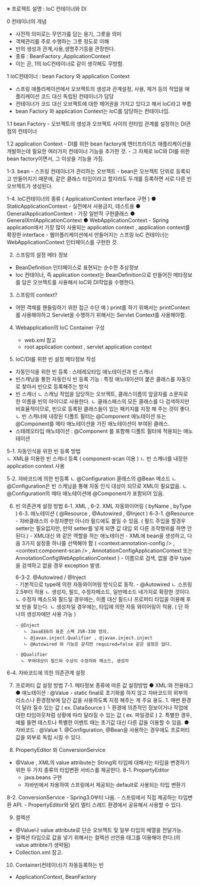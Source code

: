 
※ 프로젝트 설명 : IoC 컨테이너와 DI

 0 컨테이너의 개념 
   - 사전적 의미로는 무언가를 담는 용기, 그릇을 의미
   - 객체관리를 주로 수행하는 그릇 정도로 이해
   - 빈의 생성과 관계,사용,생명주기등을 관장한다.
   - 종류 : BeanFactory ,ApplicationContext 
   - 이는 곧, 1의 IoC컨테이너로 같이 생각해도 무방함.
 
 1 IoC컨테이너 : bean Factory 와 application Context 
   - 스프링 애플리케이션에서 오브젝트의 생성과 관계설정, 사용, 제거 등의 작업을 애플리케이션 코드 대신 독립된 컨테이너가 담당
   - 컨테이너가 코드 대신 오브젝트에 대한 제어권을 가지고 있다고 해서 IoC라고 부름
   - bean Factory 와 application Context는 IoC를 담당하는 컨테이너임.
   
  1.1 bean Factory
    - 오브젝트의 생성과 오브젝트 사이의 런타임 관계를 설정하는 DI관점의 컨테이너 
  
  1.2 application Context
    - DI를 위한 bean factory에 엔터프라이즈 애플리케이션을 개발하는데 필요한 여러가지 컨테이너 기능을 추가한 것.
    - 그 자체로 IoC와 DI를 위한 bean factory이면서, 그 이상을 기능을 가짐.
    
  1-3. bean
    - 스프링 컨테이너가 관리하는 오브젝트
    - bean은 오브젝트 단위로 등록되고 만들어지기 때문에, 같은 클래스 타입이라고 할지라도 두개를 등록하면 서로 다른 빈 오브젝트가 생성된다.
    
  1-4. IoC컨테이너의 종류 ( ApplicationContext interface 구현 ) 
    ● StaticApplicationContext 
      - 실전에서 사용금지, 테스트용 
    ● GeneralApplicationContext
      - 가장 일반적 구현클래스
    ● GeneralXmlApplicationContext
    ● WebApplicationContext 
      - Spring application에서 가장 많이 사용되는 application context , application context를 확장한 interface
      - 웹어플리케이션에서 만들어지는 스프링 IoC 컨테이너는 WebApplicationContext 인터페이스를 구현한 것.  
 
2. 스프링의 설정 메타 정보
  - BeanDefinition 인터페이스로 표현되는 순수한 추상정보
  - Ioc 컨테이너, 즉 application context는 BeanDefinition으로 만들어진 메타정보를 담은 오브젝트를 사용해서 IoC와 DI작업을 수행한다.
  
 3. 스프링의 context?
  - 어떤 객체를 핸들링하기 위한 접근 수단
     예 ) print를 하기 위해서는 printContext를 사용해야하고 Servlet을 수행하기 위해서는 Servlet Context를 사용해야함.
      
 4. Webapplication의 IoC Container 구성
    - web.xml 참고
    - root application context , servlet application context 
 
   
 5. IoC/DI를 위한 빈 설정 메타정보 작성 
   - 자동인식을 위한 빈 등록 : 스테레오타입 애노테이션과 빈 스캐너
   - 빈스캐닝을 통한 자동인식 빈 등록 기능 : 특정 애노테이션이 붙은 클래스를 자동으로 찾아서 빈으로 등록해주는 방식
   - 빈 스캐너 
      ㄴ 스캐닝 작업을 담당하는 오브젝트, 클래스이름의 앞글자를 소문자로 한 이름을 빈의 아이디로 사용한다.
      ㄴ 클래스패스의 모든 클래스를 다 검색하지만 비효율적이므로, 빈으로 등록된 클래스들이 있는 패키지를 지정 해 주는 것이 좋다.
      ㄴ 빈 스캐너에 내장된 디폴트 필터는 @Component 애노테이션 또는 @Component를 메타 애노테이션을 가진 애노테이션이 부여된 클래스.
   - 스테레오타입 애노테이션 : @Component 를 포함해 디폴트 필터에 적용되는 애노테이션
  
 5-1. 자동인식을 위한 빈 등록 방법																	
   ㄴ XML을 이용한 빈 스캐너 등록 ( component-scan 이용 ) 
   ㄴ 빈 스캐너를 내장한 application context 사용
   	
 5-2. 자바코드에 의한 빈등록
    ㄴ @Configuration 클래스의 @Bean 메소드
    ㄴ @Configuration은 빈 스캐닝을 통해 자동 인식 대상이 되므로 XML이 필요없음.
    ㄴ @Configuration의 메타 애노테이션에 @Component가 포함되어 있음.
    
 
 6. 빈 의존관계 설정 방법
   6-1. XML <property> , <constructor-arg> 
   6-2. XML 자동와이어링 ( byName , byType ) 
   6-3. 애노테이션 ( @Resource , @Autowired , @Inject ) 
     6-3-1. @Resource
        - 자바클래스의 수정자뿐만 아니라 필드에도 붙일 수 있음. ( 필드 주입을 할경우 setter는 필요없지만, 만약 setter를 넣게 되면 값 대입 외 다른 조작행위를 하면 안된다.)
        - XML대신 <property>와 같은 역할을 하는 애노테이션 
        - XML에 bean을 생성하고, 다음 3가지 설정중 하나를 선택해야 함
          ( <context:annotation-config /> , <context:component-scan /> , AnnotationConfigApplicationContext 또는 AnnotationConfigWebApplicationContext )
        - 이름으로 검색, 없을 경우 type을 검색하고 없을 경우 exception 발생.  
        
     6-3-2. @Autowired / @Inject    
        - 기본적으로 type에 의한 자동와이어링 방식으로 동작.
        - @Autowired 
           ㄴ 스프링 2.5부터 적용
           ㄴ 생성자, 필드, 수정자메소드, 일반메소드 네가지로 확장한 것이다.
           ㄴ 수정자 메소드와 필드일 경우에는, 이름 대신 필드나 프로퍼티 타입을 이용해 후보 빈을 찾는다.
           ㄴ 생성자일 경우에는, 타입에 의한 자동 와이어링이 적용. ( 단 하나의 생성자에만 사용 가능 ) 
           
        - @Inject
           ㄴ JavaEE6의 표준 스펙 JSR-330 정의.
           ㄴ @javax.inject.Qualifier , @javax.inject.inject
           ㄴ @Autowired 와 기능은 같지만 required=false 같은 설정은 없다.
           
        - @Qualifier 
          ㄴ 부여대상이 필드와 수상이 수정자와 메소드, 생성자
          
   6-4. 자바코드에 의한 의존관계 설정
 
 7. 프로퍼티 값 설정 방법
  7-1. 메타정보 종류에 따른 값 설정방법
       ● XML:<property>와 전용태그
       ● 애노테이션 : @Value
         - static final로 초기화를 하지 않고 자바코드의 외부의 리소스나 환경정보에 담긴 값을 사용하도록 지정 해주는 게 주요 용도.
            1. 매번 환경이 달라 질수 있는 값 ( ex. DataSource ) 
               └ 환경에 의존적인 정보이거나 작업에 대한 타임아웃처럼 상황에 따라 달라질 수 있는 값 ( ex. 파일경로 ) 
            2. 특별한 경우, 예를 들면 테스트나 특별한 이벤트 때는 초기값 대신 다른 값을 이용할 수 있음.
       ● 자바코드 : @Value
          1. @Configuration, @Bean을 사용하는 경우에도 프로퍼티값을 외부로 독립 시킬 수 있다.
          

8. PropertyEditor 와 ConversionService
 - @Value , XML의 value attribute는 String외 타입에 대해서는 타입을 변경하기 위한 두 가지 종류의 타입변환 서비스를 제공한다.
 8-1. PropertyEditor 
    - java.beans 구현
    - 자바빈에서 차용하여 스프링에서 제공되는 default로 사용되는 타입 변환기
   
 8-2. ConversionService 
    - Spring3.0부터 나옴.
    - 스프링에서 직접 제공하는 타입변환 API.
    - PropertyEditor와 달리 멀티 스레드 환경에서 공유해서 사용할 수 있다.
    
9. 컬렉션
  - @Value나 value attribute로 단순 오브젝트 및 일부 타입의 배열을 전달가능.
  - 컬렉션 타입으로 값을 넣기 위해서는 컬렉션 선언용 태그를 이용해야 한다.(<property>의 value attribte가 생략됨)
  - Collection.xml 참고.
  
  
10. Container(컨테이너)가 자동등록하는 빈 
  - ApplicationContext, BeanFactory
      
       
      